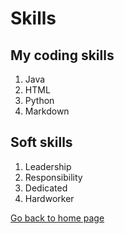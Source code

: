 # Skills

## My coding skills
1. Java
1. HTML
1. Python
1. Markdown

## Soft skills
1. Leadership
1. Responsibility
1. Dedicated
1. Hardworker

[Go back to home page](./README.md)
